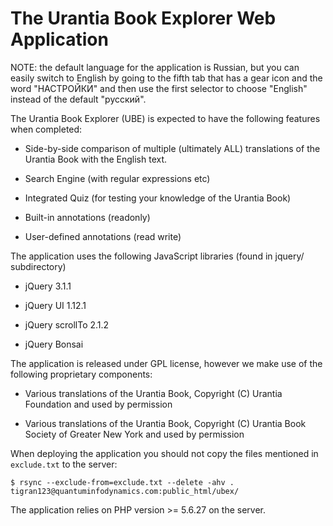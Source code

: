 # The Urantia Book Explorer Web Application

NOTE: the default language for the application is Russian, but you can easily switch to English
by going to the fifth tab that has a gear icon and the word "НАСТРОЙКИ" and then use the first
selector to choose "English" instead of the default "русский".

The Urantia Book Explorer (UBE) is expected to have the following features when completed:

* Side-by-side comparison of multiple (ultimately ALL) translations of the Urantia Book with the English text.

* Search Engine (with regular expressions etc)

* Integrated Quiz (for testing your knowledge of the Urantia Book)

* Built-in annotations (readonly)

* User-defined annotations (read write)

The application uses the following JavaScript libraries (found in jquery/ subdirectory)

* jQuery 3.1.1

* jQuery UI 1.12.1

* jQuery scrollTo 2.1.2

* jQuery Bonsai

The application is released under GPL license, however we make use of the following proprietary components:

* Various translations of the Urantia Book, Copyright (C) Urantia Foundation and used by permission

* Various translations of the Urantia Book, Copyright (C) Urantia Book Society of Greater New York and used by permission

When deploying the application you should not copy the files mentioned in `exclude.txt` to the server:

```
$ rsync --exclude-from=exclude.txt --delete -ahv . tigran123@quantuminfodynamics.com:public_html/ubex/
```

The application relies on PHP version >= 5.6.27 on the server.
